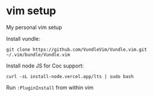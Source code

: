 # vim setup
My personal vim setup

Install vundle:
```
git clone https://github.com/VundleVim/Vundle.vim.git ~/.vim/bundle/Vundle.vim
```

Install node JS for Coc support:
```
curl -sL install-node.vercel.app/lts | sudo bash
```

Run `:PluginInstall` from within vim
